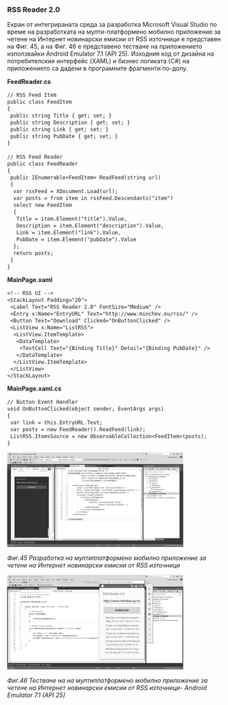 ### RSS Reader 2.0

Екран от интегрираната среда за разработка Microsoft Visual Studio по време на разработката на мулти-платформено мобилно приложение за четене на Интернет новинарски емисии от RSS източници е представен на Фиг. 45, а на Фиг. 46 е представено тестване на приложението използвайки Android Emulator 7.1 \(API 25\). Изходния код от дизайна на потребителския интерфейс \(XAML\) и бизнес логиката \(C\#\) на приложението са дадени в програмните фрагменти по-долу.

**FeedReader.cs**

```
// RSS Feed Item
public class FeedItem
{
 public string Title { get; set; }
 public string Description { get; set; }
 public string Link { get; set; }
 public string PubDate { get; set; }
}

// RSS Feed Reader
public class FeedReader
{
 public IEnumerable<FeedItem> ReadFeed(string url)
 {
  var rssFeed = XDocument.Load(url);
  var posts = from item in rssFeed.Descendants("item")
  select new FeedItem
  {
   Title = item.Element("title").Value,
   Description = item.Element("description").Value,
   Link = item.Element("link").Value,
   PubDate = item.Element("pubDate").Value
  };
  return posts;
 }
}
```

**MainPage.xaml**

```
<!-- RSS UI -->
<StackLayout Padding="20">
 <Label Text="RSS Reader 2.0" FontSize="Medium" />
 <Entry x:Name="EntryURL" Text="http://www.minchev.eu/rss/" />
 <Button Text="Download" Clicked="OnButtonClicked" />
 <ListView x:Name="ListRSS">
  <ListView.ItemTemplate>
   <DataTemplate>
    <TextCell Text="{Binding Title}" Detail="{Binding PubDate}" />
   </DataTemplate>
  </ListView.ItemTemplate>
 </ListView>
</StackLayout>
```

**MainPage.xaml.cs**

```
// Button Event Handler
void OnButtonClicked(object sender, EventArgs args)
{
 var link = this.EntryURL.Text;
 var posts = new FeedReader().ReadFeed(link);
 ListRSS.ItemsSource = new ObservableCollection<FeedItem>(posts);
}
```

![](/chapter2/44.png)

_Фиг.45 Разработка на мултиплатформено мобилно приложение за четене на Интернет новинарски емисии от RSS източници_

![](/chapter2/45.png)

_Фиг.46 Тестване на на мултиплатформено мобилно приложение за четене на Интернет новинарски емисии от RSS източници- Android Emulator 7.1 \(API 25\)_

